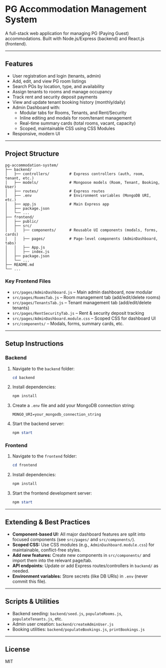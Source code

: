 # PG Accommodation Management System

A full-stack web application for managing PG (Paying Guest) accommodations. Built with Node.js/Express (backend) and React.js (frontend).

---

## Features
- User registration and login (tenants, admin)
- Add, edit, and view PG room listings
- Search PGs by location, type, and availability
- Assign tenants to rooms and manage occupancy
- Track rent and security deposit payments
- View and update tenant booking history (monthly/daily)
- Admin Dashboard with:
  - Modular tabs for Rooms, Tenants, and Rent/Security
  - Inline editing and modals for room/tenant management
  - Real-time summary cards (total rooms, vacant, capacity)
  - Scoped, maintainable CSS using CSS Modules
- Responsive, modern UI

---

## Project Structure
```
pg-accommodation-system/
├── backend/
│   ├── controllers/         # Express controllers (auth, room, tenant, etc.)
│   ├── models/              # Mongoose models (Room, Tenant, Booking, User)
│   ├── routes/              # Express routes
│   ├── .env                 # Environment variables (MongoDB URI, etc.)
│   ├── app.js               # Main Express app
│   ├── package.json
│   └── ...
├── frontend/
│   ├── public/
│   ├── src/
│   │   ├── components/      # Reusable UI components (modals, forms, cards)
│   │   ├── pages/           # Page-level components (AdminDashboard, tabs)
│   │   ├── App.js
│   │   ├── index.js
│   ├── package.json
│   └── ...
├── README.md
└── ...
```

### Key Frontend Files
- `src/pages/AdminDashboard.js` – Main admin dashboard, now modular
- `src/pages/RoomsTab.js` – Room management tab (add/edit/delete rooms)
- `src/pages/TenantsTab.js` – Tenant management tab (add/edit/delete tenants)
- `src/pages/RentSecurityTab.js` – Rent & security deposit tracking
- `src/pages/AdminDashboard.module.css` – Scoped CSS for dashboard UI
- `src/components/` – Modals, forms, summary cards, etc.

---

## Setup Instructions

### Backend
1. Navigate to the `backend` folder:
   ```powershell
   cd backend
   ```
2. Install dependencies:
   ```powershell
   npm install
   ```
3. Create a `.env` file and add your MongoDB connection string:
   ```env
   MONGO_URI=your_mongodb_connection_string
   ```
4. Start the backend server:
   ```powershell
   npm start
   ```

### Frontend
1. Navigate to the `frontend` folder:
   ```powershell
   cd frontend
   ```
2. Install dependencies:
   ```powershell
   npm install
   ```
3. Start the frontend development server:
   ```powershell
   npm start
   ```

---

## Extending & Best Practices
- **Component-based UI:** All major dashboard features are split into focused components (see `src/pages/` and `src/components/`).
- **Scoped CSS:** Use CSS modules (e.g., `AdminDashboard.module.css`) for maintainable, conflict-free styles.
- **Add new features:** Create new components in `src/components/` and import them into the relevant page/tab.
- **API endpoints:** Update or add Express routes/controllers in `backend/` as needed.
- **Environment variables:** Store secrets (like DB URIs) in `.env` (never commit this file).

---

## Scripts & Utilities
- Backend seeding: `backend/seed.js`, `populateRooms.js`, `populateTenants.js`, etc.
- Admin user creation: `backend/createAdminUser.js`
- Booking utilities: `backend/populateBookings.js`, `printBookings.js`

---

## License
MIT